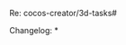 Re: cocos-creator/3d-tasks#

Changelog:
 * 

<!-- Note: Makes sure these boxes are checked before submitting your PR - thank you!

- [ ] If your pull request has gone "stale", you should **rebase** your work on top of the latest version of the upstream branch.
- [ ] If your commit history is full of small, unimportant commits (such as "fix pep8" or "update tests"), **squash** your commits down to a few, or one, discreet changesets before submitting a pull request.

- To official teams:
  - [ ] Check that your javascript is following our [style guide](https://github.com/cocos-creator/fireball/blob/dev/.github/CONTRIBUTING.md) and end files with a newline
  - [ ] Document new code with comments in source code based on [API Docs](https://github.com/cocos-creator/fireball#api-docs)
  - [ ] Make sure any runtime log information in `cc.log` , `cc.error` or `new Error('')` has been moved into `DebugInfos.js` with an ID, and use `cc.logID(id)` or `new Error(cc._getErrorID(id))` instead.

-->

